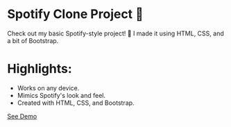 # Spotify Clone Project 🎵

Check out my basic Spotify-style project! 🚀 I made it using HTML, CSS, and a bit of Bootstrap.

# Highlights:
- Works on any device.
- Mimics Spotify's look and feel.
- Created with HTML, CSS, and Bootstrap.

[See Demo](https://github.com/Yash7jatav/Spotify_Clone-)